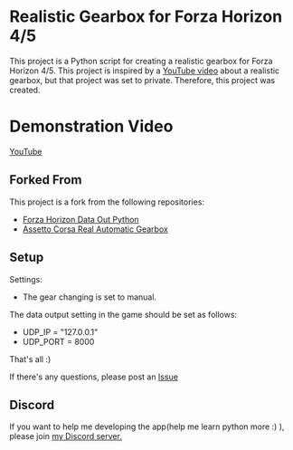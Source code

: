 # Realistic Gearbox for Forza Horizon 4/5

This project is a Python script for creating a realistic gearbox for Forza Horizon 4/5.
This project is inspired by a [YouTube video](https://www.youtube.com/watch?v=w_d0utwbM1M&ab_channel=TitouanDupuy) about a realistic gearbox, but that project was set to private. Therefore, this project was created.

# Demonstration Video

[YouTube](https://youtu.be/YTiPrhIT0PM)

## Forked From

This project is a fork from the following repositories:
- [Forza Horizon Data Out Python](https://github.com/nikidziuba/Forza_horizon_data_out_python)
- [Assetto Corsa Real Automatic Gearbox](https://github.com/AnnoyingTechnology/assetto-corsa-real-automatic-gearbox)

## Setup
Settings:
- The gear changing is set to manual.

The data output setting in the game should be set as follows:
- UDP_IP = "127.0.0.1"
- UDP_PORT = 8000

That's all :)

If there's any questions, please post an [Issue](https://github.com/GinoLin980/Forza-Horizon-realistic-gearbox/issues)

## Discord
If you want to help me developing the app(help me learn python more :) ), please join [my Discord server.](https://discord.gg/YZ5ge3Em)

